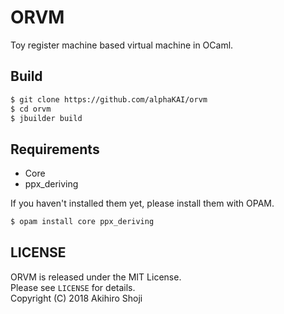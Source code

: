 # ORVM
Toy register machine based virtual machine in OCaml.  
  
  
## Build

```zsh
$ git clone https://github.com/alphaKAI/orvm
$ cd orvm
$ jbuilder build
```

## Requirements

* Core
* ppx\_deriving

If you haven't installed them yet, please install them with OPAM.  

```zsh
$ opam install core ppx_deriving
```
  
  
## LICENSE
ORVM is released under the MIT License.  
Please see `LICENSE` for details.  
Copyright (C) 2018 Akihiro Shoji
